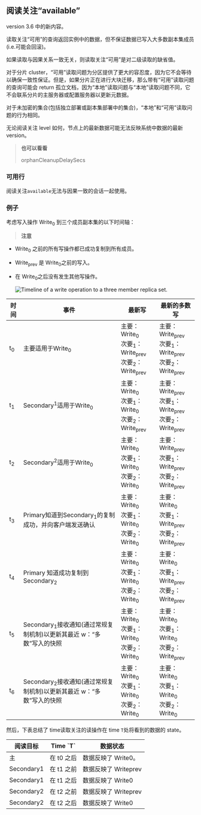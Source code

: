 ## 阅读关注“available”

version 3.6 中的新内容。

读取关注“可用”的查询返回实例中的数据，但不保证数据已写入大多数副本集成员(i.e.可能会回滚)。

如果读取与因果关系一致无关，则读取关注“可用”是对二级读取的缺省值。

对于分片 cluster，“可用”读取问题为分区提供了更大的容忍度，因为它不会等待以确保一致性保证。但是，如果分片正在进行大块迁移，那么带有“可用”读取问题的查询可能会 return 孤立文档，因为“本地”读取问题与“本地”读取问题不同，它不会联系分片的主服务器或配置服务器以更新元数据。

对于未加密的集合(包括独立部署或副本集部署中的集合)，“本地”和“可用”读取问题的行为相同。

无论阅读关注 level 如何，节点上的最新数据可能无法反映系统中数据的最新 version。

> **也可以看看**
>
> orphanCleanupDelaySecs

### 可用行

阅读关注`available`无法与因果一致的会话一起使用。

### 例子

考虑写入操作 Write<sub>0</sub> 到三个成员副本集的以下时间轴：

> **注意**

* Write<sub>0</sub> 之前的所有写操作都已成功复制到所有成员。

* Write<sub>prev</sub> 是 Write<sub>0</sub>之前的写入。

* 在 Write<sub>0</sub>之后没有发生其他写操作。

  ![Timeline of a write operation to a three member replica set.](https://docs.mongodb.com/manual/_images/read-concern-write-timeline.svg)

| 时间          | 事件                                                         | 最新写                                                       | 最新的多数写                                                 |
| ------------- | ------------------------------------------------------------ | ------------------------------------------------------------ | ------------------------------------------------------------ |
| t<sub>0</sub> | 主要适用于Write<sub>0</sub>                                  | 主要：Write<sub>0</sub><br/>次要<sub>1</sub>：Write<sub>prev</sub><br />次要<sub>2</sub>：Write<sub>prev</sub> | 主要：Write<sub>prev</sub><br/>次要<sub>1</sub>：Write<sub>prev</sub><br />次要<sub>2</sub>：Write<sub>prev</sub> |
| t<sub>1</sub> | Secondary<sup>1</sup>适用于Write<sub>0</sub>                 | 主要：Write<sub>0</sub><br/>次要<sub>1</sub>：Write<sub>0</sub><br />次要<sub>2</sub>：Write<sub>prev</sub> | 主要：Write<sub>prev</sub><br/>次要<sub>1</sub>：Write<sub>prev</sub><br />次要<sub>2</sub>：Write<sub>prev</sub> |
| t<sub>2</sub> | Secondary<sup>2</sup>适用于Write<sub>0</sub>                 | 主要：Write<sub>0</sub><br/>次要<sub>1</sub>：Write<sub>0</sub><br />次要<sub>2</sub>：Write<sub>0</sub> | 主要：Write<sub>prev</sub><br/>次要<sub>1</sub>：Write<sub>prev</sub><br />次要<sub>2</sub>：Write<sub>prev</sub> |
| t<sub>3</sub> | Primary知道到Secondary<sub>1</sub>的复制成功，并向客户端发送确认 | 主要：Write<sub>0</sub><br/>次要<sub>1</sub>：Write<sub>0</sub><br />次要<sub>2</sub>：Write<sub>0</sub> | 主要：Write<sub>0</sub><br/>次要<sub>1</sub>：Write<sub>prev</sub><br />次要<sub>2</sub>：Write<sub>prev</sub> |
| t<sub>4</sub> | Primary 知道成功复制到 Secondary<sub>2</sub>                 | 主要：Write<sub>0</sub><br/>次要<sub>1</sub>：Write<sub>0</sub><br />次要<sub>2</sub>：Write<sub>0</sub> | 主要：Write<sub>0</sub><br/>次要<sub>1</sub>：Write<sub>prev</sub><br />次要<sub>2</sub>：Write<sub>prev</sub> |
| t<sub>5</sub> | Secondary<sub>1</sub>接收通知(通过常规复制机制)以更新其最近 w：“多数”写入的快照 | 主要：Write<sub>0</sub><br/>次要<sub>1</sub>：Write<sub>0</sub><br />次要<sub>2</sub>：Write<sub>0</sub> | 主要：Write<sub>0</sub><br/>次要<sub>1</sub>：Write<sub>0</sub><br />次要<sub>2</sub>：Write<sub>prev</sub> |
| t<sub>6</sub> | Secondary<sub>2</sub>接收通知(通过常规复制机制)以更新其最近 w：“多数”写入的快照 | 主要：Write<sub>0</sub><br/>次要<sub>1</sub>：Write<sub>0</sub><br />次要<sub>2</sub>：Write<sub>0</sub> | 主要：Write<sub>0</sub><br/>次要<sub>1</sub>：Write<sub>0</sub><br />次要<sub>2</sub>：Write<sub>0</sub> |


然后，下表总结了 time读取关注的读操作在 time `T`处将看到的数据的 state。

<table>
<thead>
<tr><th>阅读目标</th><th>Time `T`</th><th>数据状态</th></tr>
</thead>
<tbody>
<tr><td>主</td><td>在 t0 之后</td><td>数据反映了 Write0。</td></tr>
<tr><td>Secondary1</td><td>在 t1 之前</td><td>数据反映了 Writeprev</td></tr>
<tr><td>Secondary1</td><td>在 t1 之后</td><td>数据反映了 Write0</td></tr>
<tr><td>Secondary2</td><td>在 t2 之前</td><td>数据反映了 Writeprev</td></tr>
<tr><td>Secondary2</td><td>在 t2 之后</td><td>数据反映了 Write0</td></tr>

